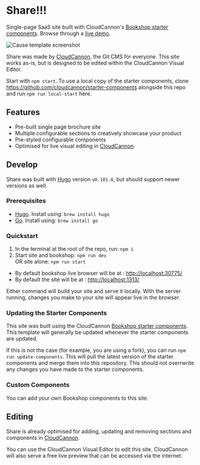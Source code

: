# Share!!!

Single-page SaaS site built with CloudCannon's [Bookshop starter components](https://github.com/CloudCannon/starter-components).
Browse through a [live demo](https://hopeful-shoe.cloudvent.net/).

![Cause template screenshot](images/_screenshot.jpg)

Share was made by [CloudCannon](http://cloudcannon.com/), the Git CMS for everyone.
This site works as-is, but is designed to be edited within the CloudCannon Visual Editor.

Start with `npm start`. To use a local copy of the starter components, clone https://github.com/cloudcannon/starter-components alongside this repo and run `npm run local-start` here.

## Features
* Pre-built single page brochure site
* Multiple configurable sections to creatively showcase your product
* Pre-styled configurable components
* Optimised for live visual editing in [CloudCannon](https://cloudcannon.com/)

## Develop
Share was built with [Hugo](https://gohugo.io/) version `v0.101.0`, but should support newer versions as well.

### Prerequisites
* [Hugo](https://gohugo.io/getting-started/installing/). Install using: `brew install hugo`
* [Go](https://go.dev/learn/). Install using: `brew install go`

### Quickstart
1. In the terminal at the root of the repo, run: `npm i`
2. Start site and bookshop: `npm run dev` <br> OR site alone: `npm run start`
* By default bookshop live browser will be at : [http://localhost:30775/](http://localhost:30775/)
* By default the site will be at : [http://localhost:1313/](http://localhost:1313/)

Either command will build your site and serve it locally. With the server running, changes you make to your site will appear live in the browser.

### Updating the Starter Components
This site was built using the CloudCannon [Bookshop starter components](https://github.com/CloudCannon/starter-components).
This template will generally be updated whenever the starter components are updated.

If this is not the case (for example, you are using a fork), you can run `npm run update-components`. This will pull the latest version of the starter components and merge them into this repository. This should not overrwrite any changes you have made to the starter components.

### Custom Components
You can add your own Bookshop components to this site.

## Editing
Share is already optimised for adding, updating and removing sections and components in [CloudCannon](https://app.cloudcannon.com/).

You can use the CloudCannon Visual Editor to edit this site. CloudCannon will also serve a free live preview that can be accessed via the internet.
